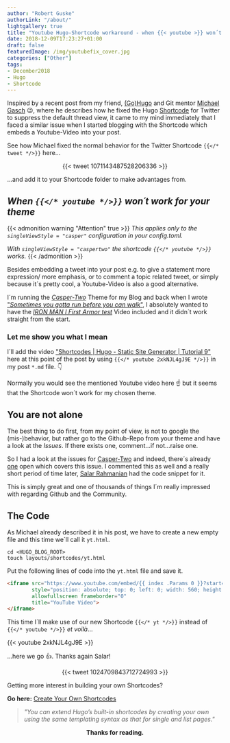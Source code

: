 ```yaml
---
author: "Robert Guske"
authorLink: "/about/"
lightgallery: true
title: "Youtube Hugo-Shortcode workaround - when {{< youtube >}} won´t work"
date: 2018-12-09T17:23:27+01:00
draft: false
featuredImage: /img/youtubefix_cover.jpg
categories: ["Other"]
tags:
- December2018
- Hugo
- Shortcode
---
```

Inspired by a recent post from my friend, <a href="https://gohugo.io/" target="_blank">(Go)Hugo</a> and Git mentor <a href="https://twitter.com/embano1" target="_blank">Michael Gasch</a> :wink:, where he describes how he fixed the Hugo <a href="https://gohugo.io/content-management/shortcodes/" target="_blank">Shortcode</a> for Twitter to suppress the default thread view, it came to my mind immediately that I faced a similar issue when I started blogging with the Shortcode which embeds a Youtube-Video into your post.

See how Michael fixed the normal behavior for the Twitter Shortcode `{{</* tweet */>}}` here...

<center> {{< tweet 1071143487528206336 >}} </center>

...and add it to your Shortcode folder to make advantages from.

## *When `{{</* youtube */>}}` won´t work for your theme*

{{< admonition warning "Attention" true >}}
*This applies only to the `singleViewStyle = "casper"` configuration in your config.toml.*

*With `singleViewStyle = "caspertwo"` the shortcode `{{</* youtube */>}}` works.*
{{< /admonition >}}

Besides embedding a tweet into your post e.g. to give a statement more expression/ more emphasis, or to comment a topic related tweet, or simply because it´s pretty cool, a Youtube-Video is also a good alternative.

I´m running the <a href="https://themes.gohugo.io/hugo-casper-two/" target="_blank">*Casper-Two*</a> Theme for my Blog and back when I wrote <a href="https://rguske.github.io/post/sometimes-you-gotta-run-before-you-can-walk/" target="_blank">"*Sometimes you gotta run before you can walk*"</a>, I absolutely wanted to have the <a href="https://www.youtube.com/watch?time_continue=2&v=1VrHeInDwwg" target="_blank">*IRON MAN I First Armor test*</a> Video included and it didn´t work straight from the start.

### Let me show you what I mean

I´ll add the video <a href="https://www.youtube.com/watch?v=2xkNJL4gJ9E&list=PLLAZ4kZ9dFpOnyRlyS-liKL5ReHDcj4G3&index=9" target="_blank">"Shortcodes | Hugo - Static Site Generator | Tutorial 9"</a> here at this point of the post by using `{{</* youtube 2xkNJL4gJ9E */>}}` in my post `*.md` file. :point_down:

Normally you would see the mentioned Youtube video here :point_up: but it seems that the Shortcode won´t work for my chosen theme.

## You are not alone

The best thing to do first, from my point of view, is not to google the (mis-)behavior, but rather go to the Github-Repo from your theme and have a look at the *Issues*. If there exists one, comment...if not...raise one.

So I had a look at the issues for <a href="https://github.com/eueung/hugo-casper-two" target="_blank">Casper-Two</a> and indeed, there´s already <a href="https://github.com/eueung/hugo-casper-two/issues/5" target="_blank">one</a> open which covers this issue. I commented this as well and a really short period of time later, <a href="https://twitter.com/SalarRahmanian" target="_blank">Salar Rahmanian</a> had the code snippet for it.

This is simply great and one of thousands of things I´m really impressed with regarding Github and the Community.

## The Code

As Michael already described it in his post, we have to create a new empty file and this time we´ll call it `yt.html`.

```shell
cd <HUGO_BLOG_ROOT>
touch layouts/shortcodes/yt.html
```

Put the following lines of code into the `yt.html` file and save it.

```html
<iframe src="https://www.youtube.com/embed/{{ index .Params 0 }}?start={{ index .Params 1 }}"
        style="position: absolute; top: 0; left: 0; width: 560; height: 315;"
        allowfullscreen frameborder="0"
        title="YouTube Video">
</iframe>
```

This time I´ll make use of our new Shortcode `{{</* yt */>}}` instead of `{{</* youtube */>}}` *et voilà*...

{{< youtube 2xkNJL4gJ9E >}}

...here we go :thumbsup:. Thanks again Salar!

<center>{{< tweet 1024709843712724993 >}}</center>

Getting more interest in building your own Shortcodes?

**Go here:** <a href="https://gohugo.io/templates/shortcode-templates/" target="_blank">Create Your Own Shortcodes</a>

> *"You can extend Hugo’s built-in shortcodes by creating your own using the same templating syntax as that for single and list pages."*

**<center>Thanks for reading.</center>**